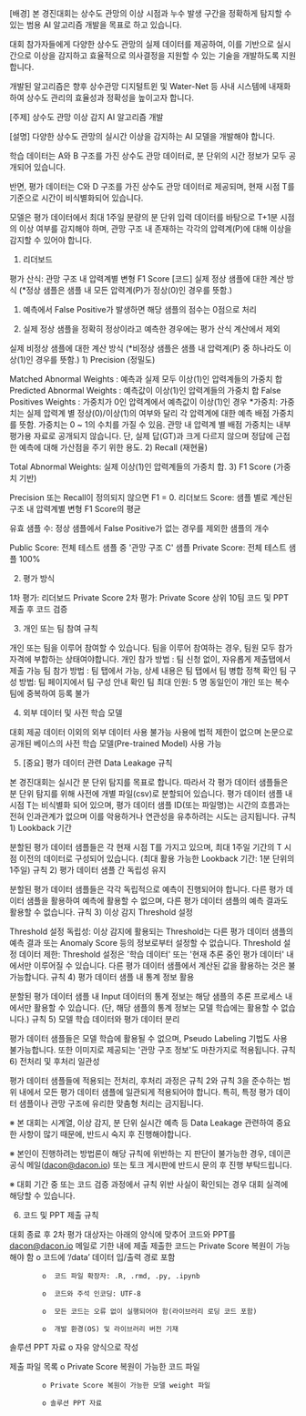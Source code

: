 [배경]
본 경진대회는 상수도 관망의 이상 시점과 누수 발생 구간을 정확하게 탐지할 수 있는 범용 AI 알고리즘 개발을 목표로 하고 있습니다. 

대회 참가자들에게 다양한 상수도 관망의 실제 데이터를 제공하여, 이를 기반으로 실시간으로 이상을 감지하고 효율적으로 의사결정을 지원할 수 있는 기술을 개발하도록 지원합니다. 

개발된 알고리즘은 향후 상수관망 디지털트윈 및 Water-Net 등 사내 시스템에 내재화하여 상수도 관리의 효율성과 정확성을 높이고자 합니다.



[주제]
상수도 관망 이상 감지 AI 알고리즘 개발



[설명]
다양한 상수도 관망의 실시간 이상을 감지하는 AI 모델을 개발해야 합니다. 



학습 데이터는 A와 B 구조를 가진 상수도 관망 데이터로, 분 단위의 시간 정보가 모두 공개되어 있습니다. 

반면, 평가 데이터는 C와 D 구조를 가진 상수도 관망 데이터로 제공되며, 현재 시점 T를 기준으로 시간이 비식별화되어 있습니다.



모델은 평가 데이터에서 최대 1주일 분량의 분 단위 입력 데이터를 바탕으로 T+1분 시점의 이상 여부를 감지해야 하며, 관망 구조 내 존재하는 각각의 압력계(P)에 대해 이상을 감지할 수 있어야 합니다.

1. 리더보드

평가 산식: 관망 구조 내 압력계별 변형 F1 Score [코드]
실제 정상 샘플에 대한 계산 방식 (*정상 샘플은 샘플 내 모든 압력계(P)가 정상(0)인 경우를 뜻함.)
1) 예측에서 False Positive가 발생하면 해당 샘플의 점수는 0점으로 처리

2) 실제 정상 샘플을 정확히 정상이라고 예측한 경우에는 평가 산식 계산에서 제외

실제 비정상 샘플에 대한 계산 방식 (*비정상 샘플은 샘플 내 압력계(P) 중 하나라도 이상(1)인 경우를 뜻함.)
								1) Precision (정밀도)

										

Matched Abnormal Weights : 예측과 실제 모두 이상(1)인 압력계들의 가중치 합
Predicted Abnormal Weights : 예측값이 이상(1)인 압력계들의 가중치 합
False Positives Weights : 가중치가 0인 압력계에서 예측값이 이상(1)인 경우
*가중치: 가중치는 실제 압력계 별 정상(0)/이상(1)의 여부와 달리 각 압력계에 대한 예측 배점 가중치를 뜻함. 가중치는 0 ~ 1의 수치를 가질 수 있음. 관망 내 압력계 별 배점 가중치는 내부 평가용 자료로 공개되지 않습니다. 단, 실제 답(GT)과 크게 다르지 않으며 정답에 근접한 예측에 대해 가산점을 주기 위한 용도.
								2) Recall (재현율)

										

Total Abnormal Weights: 실제 이상(1)인 압력계들의 가중치 합.
								3) F1 Score (가중치 기반)

										

Precision 또는 Recall이 정의되지 않으면 F1 = 0.
리더보드 Score: 샘플 별로 계산된 구조 내 압력계별 변형 F1 Score의 평균
										

유효 샘플 수: 정상 샘플에서 False Positive가 없는 경우를 제외한 샘플의 개수
									 

Public Score: 전체 테스트 샘플 중 '관망 구조 C' 샘플
Private Score: 전체 테스트 샘플 100%


2. 평가 방식

1차 평가: 리더보드 Private Score
2차 평가: Private Score 상위 10팀 코드 및 PPT 제출 후 코드 검증


3. 개인 또는 팀 참여 규칙

개인 또는 팀을 이루어 참여할 수 있습니다.
팀을 이루어 참여하는 경우, 팀원 모두 참가 자격에 부합하는 상태여야합니다.
개인 참가 방법 : 팀 신청 없이, 자유롭게 제출탭에서 제출 가능
팀 참가 방법 : 팀 탭에서 가능, 상세 내용은 팀 탭에서 팀 병합 정책 확인
팀 구성 방법: 팀 페이지에서 팀 구성 안내 확인
팀 최대 인원: 5 명
동일인이 개인 또는 복수팀에 중복하여 등록 불가
  

4. 외부 데이터 및 사전 학습 모델

대회 제공 데이터 이외의 외부 데이터 사용 불가능
사용에 법적 제한이 없으며 논문으로 공개된 베이스의 사전 학습 모델(Pre-trained Model) 사용 가능


5. [중요] 평가 데이터 관련 Data Leakage 규칙

본 경진대회는 실시간 분 단위 탐지를 목표로 합니다. 
따라서 각 평가 데이터 샘플들은 분 단위 탐지를 위해 사전에 개별 파일(csv)로 분할되어 있습니다.
평가 데이터 샘플 내 시점 T는 비식별화 되어 있으며, 평가 데이터 샘플 ID(또는 파일명)는 시간의 흐름과는 전혀 인과관계가 없으며 이를 악용하거나 연관성을 유추하려는 시도는 금지됩니다.
			규칙 1) Lookback 기간

분할된 평가 데이터 샘플들은 각 현재 시점 T를 가지고 있으며, 최대 1주일 기간의 T 시점 이전의 데이터로 구성되어 있습니다. (최대 활용 가능한 Lookback 기간: 1분 단위의 1주일)
			규칙 2) 평가 데이터 샘플 간 독립성 유지

분할된 평가 데이터 샘플들은 각각 독립적으로 예측이 진행되어야 합니다.
다른 평가 데이터 샘플을 활용하여 예측에 활용할 수 없으며, 다른 평가 데이터 샘플의 예측 결과도 활용할 수 없습니다.
			규칙 3) 이상 감지 Threshold 설정

Threshold 설정 독립성: 이상 감지에 활용되는 Threshold는 다른 평가 데이터 샘플의 예측 결과 또는 Anomaly Score 등의 정보로부터 설정할 수 없습니다.
Threshold 설정 데이터 제한: Threshold 설정은 '학습 데이터' 또는 '현재 추론 중인 평가 데이터' 내에서만 이루어질 수 있습니다. 다른 평가 데이터 샘플에서 계산된 값을 활용하는 것은 불가능합니다.
			규칙 4) 평가 데이터 샘플 내 통계 정보 활용

분할된 평가 데이터 샘플 내 Input 데이터의 통계 정보는 해당 샘플의 추론 프로세스 내에서만 활용할 수 있습니다. (단, 해당 샘플의 통계 정보는 모델 학습에는 활용할 수 없습니다.)
			규칙 5) 모델 학습 데이터와 평가 데이터 분리

평가 데이터 샘플들은 모델 학습에 활용될 수 없으며, Pseudo Labeling 기법도 사용 불가능합니다. 또한 이미지로 제공되는 '관망 구조 정보'도 마찬가지로 적용됩니다.
			규칙 6) 전처리 및 후처리 일관성

평가 데이터 샘플들에 적용되는 전처리, 후처리 과정은 규칙 2와 규칙 3을 준수하는 범위 내에서 모든 평가 데이터 샘플에 일관되게 적용되어야 합니다. 특히, 특정 평가 데이터 샘플이나 관망 구조에 유리한 맞춤형 처리는 금지됩니다.


※ 본 대회는 시계열, 이상 감지, 분 단위 실시간 예측 등 Data Leakage 관련하여 중요한 사항이 많기 때문에, 반드시 숙지 후 진행해야합니다.

※ 본인이 진행하려는 방법론이 해당 규칙에 위반하는 지 판단이 불가능한 경우, 데이콘 공식 메일(dacon@dacon.io) 또는 토크 게시판에 반드시 문의 후 진행 부탁드립니다.

※ 대회 기간 중 또는 코드 검증 과정에서 규칙 위반 사실이 확인되는 경우 대회 실격에 해당할 수 있습니다.



6. 코드 및 PPT 제출 규칙

대회 종료 후 2차 평가 대상자는 아래의 양식에 맞추어 코드와 PPT를 dacon@dacon.io 메일로 기한 내에 제출
제출한 코드는 Private Score 복원이 가능해야 함
		   	o  코드에 ‘/data’ 데이터 입/출력 경로 포함

		   	o  코드 파일 확장자: .R, .rmd, .py, .ipynb

		   	o  코드와 주석 인코딩: UTF-8

		  	o  모든 코드는 오류 없이 실행되어야 함(라이브러리 로딩 코드 포함)

		   	o  개발 환경(OS) 및 라이브러리 버전 기재

솔루션 PPT 자료
		   	o 자유 양식으로 작성

제출 파일 목록
		   	o Private Score 복원이 가능한 코드 파일

		   	o Private Score 복원이 가능한 모델 weight 파일

		   	o 솔루션 PPT 자료
